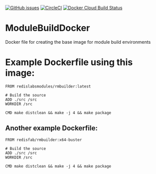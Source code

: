 [![GitHub issues](https://img.shields.io/github/release/RedisLabsModules/ModuleBuildDocker.svg?kill_cache=1)](https://github.com/RedisLabsModules/ModuleBuildDocker/releases/latest)
[![CircleCI](https://circleci.com/gh/RedisLabsModules/ModuleBuildDocker/tree/master.svg?style=svg)](https://circleci.com/gh/RedisLabsModules/ModuleBuildDocker/tree/master)
[![Docker Cloud Build Status](https://img.shields.io/docker/cloud/build/redislabsmodules/rmbuilder.svg)](https://hub.docker.com/r/redislabsmodules/rmbuilder/builds/)

# ModuleBuildDocker
Docker file for creating the base image for module build environments

# Example Dockerfile using this image:

```docker
FROM redislabsmodules/rmbuilder:latest

# Build the source
ADD ./src /src
WORKDIR /src

CMD make distclean && make -j 4 && make package
```

## Another example Dockerfile:

```docker
FROM redisfab/rmbuilder:x64-buster

# Build the source
ADD ./src /src
WORKDIR /src

CMD make distclean && make -j 4 && make package
```

